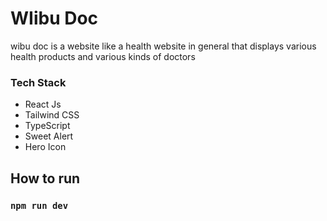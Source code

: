 # WIibu Doc

wibu doc ​​​​is a website like a health website in general that displays various health products and various kinds of doctors

### Tech Stack
+ React Js
+ Tailwind CSS
+ TypeScript
+ Sweet Alert
+ Hero Icon

## How to run  
### `npm run dev` 





